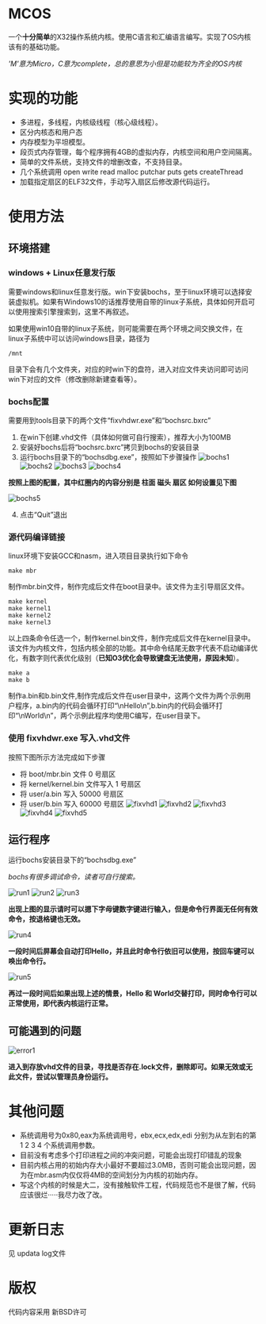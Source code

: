 # MCOS
一个**十分简单**的X32操作系统内核。使用C语言和汇编语言编写。实现了OS内核该有的基础功能。

*'M'意为Micro，C意为complete，总的意思为小但是功能较为齐全的OS内核*

# 实现的功能
+ 多进程，多线程，内核级线程（核心级线程）。
+ 区分内核态和用户态
+ 内存模型为平坦模型。
+ 段页式内存管理，每个程序拥有4GB的虚拟内存，内核空间和用户空间隔离。
+ 简单的文件系统，支持文件的增删改查，不支持目录。
+ 几个系统调用 open write read malloc putchar puts gets createThread
+ 加载指定扇区的ELF32文件，手动写入扇区后修改源代码运行。

# 使用方法
## 环境搭建
### windows + Linux任意发行版
需要windows和linux任意发行版。win下安装bochs，至于linux环境可以选择安装虚拟机。如果有Windows10的话推荐使用自带的linux子系统，具体如何开启可以使用搜索引擎搜索到，这里不再叙述。

如果使用win10自带的linux子系统，则可能需要在两个环境之间交换文件，在linux子系统中可以访问windows目录，路径为
```
/mnt
```
目录下会有几个文件夹，对应的时win下的盘符，进入对应文件夹访问即可访问win下对应的文件（修改删除新建查看等）。

### bochs配置

需要用到tools目录下的两个文件“fixvhdwr.exe”和“bochsrc.bxrc”

1. 在win下创建.vhd文件（具体如何做可自行搜索），推荐大小为100MB
2. 安装好bochs后将“bochsrc.bxrc”拷贝到bochs的安装目录
3. 运行bochs目录下的“bochsdbg.exe”，按照如下步骤操作
![bochs1](tools/img/bochs1.jpg)
![bochs2](tools/img/bochs2.jpg)
![bochs3](tools/img/bochs3.jpg)
![bochs4](tools/img/bochs4.jpg)

**按照上图的配置，其中红圈内的内容分别是 柱面 磁头 扇区 如何设置见下图**

![bochs5](tools/img/bochs5.jpg)

4. 点击“Quit”退出

### 源代码编译链接

linux环境下安装GCC和nasm，进入项目目录执行如下命令
```
make mbr
```
制作mbr.bin文件，制作完成后文件在boot目录中。该文件为主引导扇区文件。
```
make kernel
make kernel1
make kernel2
make kernel3
```
以上四条命令任选一个，制作kernel.bin文件，制作完成后文件在kernel目录中。该文件为内核文件，包括内核全部的功能。其中命令结尾无数字代表不启动编译优化，有数字则代表优化级别（**已知O3优化会导致键盘无法使用，原因未知**）。
```
make a
make b
```
制作a.bin和b.bin文件,制作完成后文件在user目录中，这两个文件为两个示例用户程序，a.bin内的代码会循环打印“\nHello\n”,b.bin内的代码会循环打印“\nWorld\n”，两个示例此程序均使用C编写，在user目录下。

### 使用 fixvhdwr.exe 写入.vhd文件
按照下图所示方法完成如下步骤
+ 将 boot/mbr.bin 文件 0 号扇区
+ 将 kernel/kernel.bin 文件写入 1 号扇区
+ 将 user/a.bin 写入 50000 号扇区
+ 将 user/b.bin 写入 60000 号扇区
![fixvhd1](tools/img/fixvhd1.jpg)
![fixvhd2](tools/img/fixvhd2.jpg)
![fixvhd3](tools/img/fixvhd3.jpg)
![fixvhd4](tools/img/fixvhd4.jpg)
![fixvhd5](tools/img/fixvhd5.jpg)

## 运行程序
运行bochs安装目录下的“bochsdbg.exe”

*bochs有很多调试命令，读者可自行搜索。*

![run1](tools/img/run1.jpg)
![run2](tools/img/run2.jpg)
![run3](tools/img/run3.jpg)

**出现上图的显示请时可以摁下字母键数字键进行输入，但是命令行界面无任何有效命令，按退格键也无效。**

![run4](tools/img/run4.jpg)

**一段时间后屏幕会自动打印Hello，并且此时命令行依旧可以使用，按回车键可以唤出命令行。**

![run5](tools/img/run5.jpg)

**再过一段时间后如果出现上述的情景，Hello 和 World交替打印，同时命令行可以正常使用，即代表内核运行正常。**

## 可能遇到的问题

![error1](tools/img/error1.jpg)

**进入到存放vhd文件的目录，寻找是否存在.lock文件，删除即可。如果无效或无此文件，尝试以管理员身份运行。**

# 其他问题
+ 系统调用号为0x80,eax为系统调用号，ebx,ecx,edx,edi 分别为从左到右的第 1 2 3 4 个系统调用参数。
+ 目前没有考虑多个打印进程之间的冲突问题，可能会出现打印错乱的现象
+ 目前内核占用的初始内存大小最好不要超过3.0MB，否则可能会出现问题，因为在mbr.asm内仅仅将4MB的空间划分为内核的初始内存。
+ 写这个内核的时候是大二，没有接触软件工程，代码规范也不是很了解，代码应该很烂·····我尽力改了改。

# 更新日志
见 updata log文件

# 版权

代码内容采用 新BSD许可
